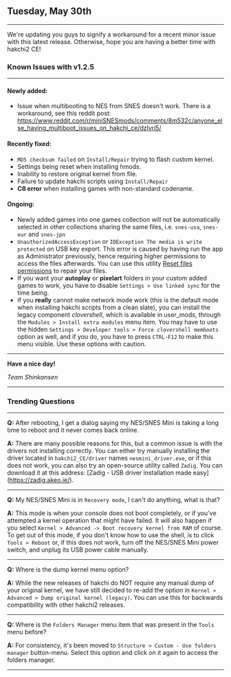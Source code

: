 <!--- 2018-05-30T14:00:00.0000000-05:00 -->

## Tuesday, May 30th

---

We're updating you guys to signify a workaround for a recent minor issue with this latest release. Otherwise, hope you are having a better time with hakchi2 CE!

### Known Issues with v1.2.5

---

#### Newly added:

- Issue when multibooting to NES from SNES doesn't work. There is a workaround, see this reddit post: https://www.reddit.com/r/miniSNESmods/comments/8m532c/anyone_else_having_multiboot_issues_on_hakchi_ce/dzlvri5/

#### Recently fixed:

- `MD5 checksum failed` on `Install/Repair` trying to flash custom kernel.
- Settings being reset when installing hmods.
- Inability to restore original kernel from file.
- Failure to update hakchi scripts using `Install/Repair`
- **C8 error** when installing games with non-standard codename.

#### Ongoing:

- Newly added games into one games collection will not be automatically selected in other collections sharing the same files, i.e. `snes-usa`, `snes-eur` and `snes-jpn`
- `UnauthorizedAccessException` or `IOException The media is write protected` on USB key export. This error is caused by having run the app as Administrator previously, hence requiring higher permissions to access the files afterwards. You can use this utility [Reset files permissions](http://lallouslab.net/2013/08/26/resetting-ntfs-files-permission-in-windows-graphical-utility/) to repair your files.
- If you want your **autoplay** or **pixelart** folders in your custom added games to work, you have to disable `Settings > Use linked sync` for the time being.
- If you **really** cannot make network mode work (this is the default mode when installing hakchi scripts from a clean slate), you can install the legacy component *clovershell*, which is available in user_mods, through the `Modules > Install extra modules` menu item. You may have to use the hidden `Settings > Developer tools > Force clovershell memboots` option as well, and if you do, you have to press `CTRL-F12` to make this menu visible. Use these options with caution.

---

**Have a nice day!**

*Team Shinkansen*

---

### Trending Questions

---

**Q:** After rebooting, I get a dialog saying my NES/SNES Mini is taking a long time to reboot and it never comes back online.

**A:** There are many possible reasons for this, but a common issue is with the drivers not installing correctly. You can either try manually installing the driver located in `hakchi2_CE/driver` names `nesmini_driver.exe`, or if this does not work, you can also try an open-source utility called `Zadig`. You can download it at this address: [Zadig - USB driver installation made easy] (https://zadig.akeo.ie/).

---

**Q:** My NES/SNES Mini is in `Recovery mode`, I can't do anything, what is that?

**A:** This mode is when your console does not boot completely, or if you've attempted a kernel operation that might have failed. It will also happen if you select `Kernel > Advanced -> Boot recovery kernel from RAM` of course. To get out of this mode, if you don't know how to use the shell, is to click `Tools > Reboot` or, if this does not work, turn off the NES/SNES Mini power switch, and unplug its USB power cable manually.

---

**Q:** Where is the dump kernel menu option?

**A:** While the new releases of hakchi do NOT require any manual dump of your original kernel, we have still decided to re-add the option in  `Kernel > Advanced > Dump original kernel (legacy)`. You can use this for backwards compatibility with other hakchi2 releases.

---

**Q:** Where is the `Folders Manager` menu item that was present in the `Tools` menu before?

**A:** For consistency, it's been moved to `Structure > Custom - Use folders manager` button-menu. Select this option and click on it again to access the folders manager.

---
